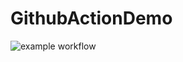 # GithubActionDemo

![example workflow](https://github.com/manijain/GithubActionDemo/actions/workflows/github-actions-demo.yml/badge.svg)
